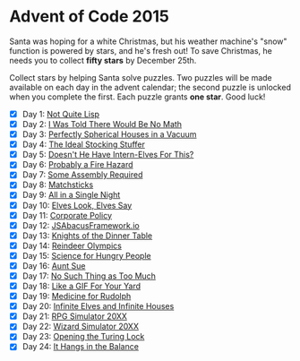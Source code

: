 # Advent of Code 2015

Santa was hoping for a white Christmas, but his weather machine's "snow"
function is powered by stars, and he's fresh out!  To save Christmas, he needs
you to collect **fifty stars** by December 25th.

Collect stars by helping Santa solve puzzles.  Two puzzles will be made
available on each day in the advent calendar; the second puzzle is unlocked
when you complete the first.  Each puzzle grants **one star**.  Good luck!

- [X] Day 1: [Not Quite Lisp](01-not_quite_lisp)
- [X] Day 2: [I Was Told There Would Be No Math](02-no_math)
- [X] Day 3: [Perfectly Spherical Houses in a Vacuum](03-spherical_houses)
- [X] Day 4: [The Ideal Stocking Stuffer](04-stocking_stuffer)
- [X] Day 5: [Doesn't He Have Intern-Elves For This?](05-intern_elves)
- [X] Day 6: [Probably a Fire Hazard](06-fire_hazard)
- [X] Day 7: [Some Assembly Required](07-some_assembly)
- [X] Day 8: [Matchsticks](08-matchsticks)
- [X] Day 9: [All in a Single Night](09-single_night)
- [X] Day 10: [Elves Look, Elves Say](10-look_and_say)
- [X] Day 11: [Corporate Policy](11-policy)
- [X] Day 12: [JSAbacusFramework.io](12-abacus)
- [X] Day 13: [Knights of the Dinner Table](13-knights)
- [X] Day 14: [Reindeer Olympics](14-reindeer)
- [X] Day 15: [Science for Hungry People](15-science)
- [X] Day 16: [Aunt Sue](16-aunt_sue)
- [X] Day 17: [No Such Thing as Too Much](17-too_much)
- [X] Day 18: [Like a GIF For Your Yard](18-like_a_gif)
- [X] Day 19: [Medicine for Rudolph](19-rudolph)
- [X] Day 20: [Infinite Elves and Infinite Houses](20-infinite)
- [X] Day 21: [RPG Simulator 20XX](21-rpg_simulator)
- [X] Day 22: [Wizard Simulator 20XX](22-wizard_simulator)
- [X] Day 23: [Opening the Turing Lock](23-opening_lock)
- [X] Day 24: [It Hangs in the Balance](24-it_hangs)
